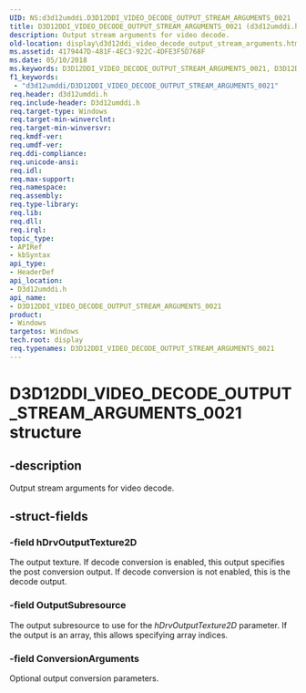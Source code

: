 ```yaml
---
UID: NS:d3d12umddi.D3D12DDI_VIDEO_DECODE_OUTPUT_STREAM_ARGUMENTS_0021
title: D3D12DDI_VIDEO_DECODE_OUTPUT_STREAM_ARGUMENTS_0021 (d3d12umddi.h)
description: Output stream arguments for video decode.
old-location: display\d3d12ddi_video_decode_output_stream_arguments.htm
ms.assetid: 4179447D-481F-4EC3-922C-4DFE3F5D768F
ms.date: 05/10/2018
ms.keywords: D3D12DDI_VIDEO_DECODE_OUTPUT_STREAM_ARGUMENTS_0021, D3D12DDI_VIDEO_DECODE_OUTPUT_STREAM_ARGUMENTS_0021 structure [Display Devices], d3d12umddi/D3D12DDI_VIDEO_DECODE_OUTPUT_STREAM_ARGUMENTS_0021, display.d3d12ddi_video_decode_output_stream_arguments
f1_keywords:
 - "d3d12umddi/D3D12DDI_VIDEO_DECODE_OUTPUT_STREAM_ARGUMENTS_0021"
req.header: d3d12umddi.h
req.include-header: D3d12umddi.h
req.target-type: Windows
req.target-min-winverclnt:
req.target-min-winversvr:
req.kmdf-ver:
req.umdf-ver:
req.ddi-compliance:
req.unicode-ansi:
req.idl:
req.max-support:
req.namespace:
req.assembly:
req.type-library:
req.lib:
req.dll:
req.irql:
topic_type:
- APIRef
- kbSyntax
api_type:
- HeaderDef
api_location:
- D3d12umddi.h
api_name:
- D3D12DDI_VIDEO_DECODE_OUTPUT_STREAM_ARGUMENTS_0021
product:
- Windows
targetos: Windows
tech.root: display
req.typenames: D3D12DDI_VIDEO_DECODE_OUTPUT_STREAM_ARGUMENTS_0021
---
```


# D3D12DDI_VIDEO_DECODE_OUTPUT_STREAM_ARGUMENTS_0021 structure


## -description


Output stream arguments for video decode.


## -struct-fields




### -field hDrvOutputTexture2D

The output texture. If decode conversion is enabled, this output specifies the post conversion output. If decode conversion is not enabled, this is the decode output.


### -field OutputSubresource

The output subresource to use for the <i>hDrvOutputTexture2D</i> parameter. If the output is an array, this allows specifying array indices.


### -field ConversionArguments

Optional output conversion parameters.

